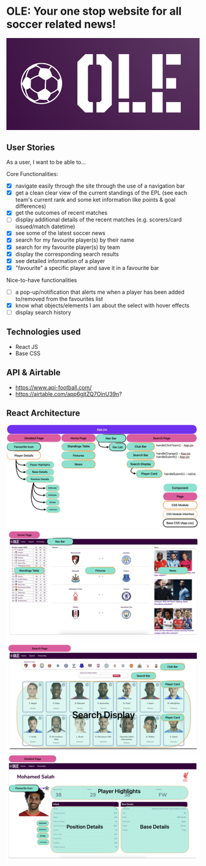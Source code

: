 # OLE: Your one stop website for all soccer related news!

![alt text](<readme-images/OLE App Logo.png>)

## User Stories

As a user, I want to be able to...

Core Functionalities:

- [x] navigate easily through the site through the use of a navigation bar
- [x] get a clean clear view of the current standings of the EPL (see each team's current rank and some ket information like points & goal differences)
- [x] get the outcomes of recent matches
- [ ] display additional details of the recent matches (e.g. scorers/card issued/match datetime)
- [x] see some of the latest soccer news
- [x] search for my favourite player(s) by their name
- [x] search for my favourite player(s) by team
- [x] display the corresponding search results
- [x] see detailed information of a player
- [x] "favourite" a specific player and save it in a favourite bar

Nice-to-have functionalities

- [ ] a pop-up/notification that alerts me when a player has been added to/removed from the favourites list
- [x] know what objects/elements I am about the select with hover effects
- [ ] display search history

## Technologies used

- React JS
- Base CSS

## API & Airtable

- https://www.api-football.com/
- https://airtable.com/app6gjtZQ7OinU39n?

## React Architecture

![alt text](readme-images/react-architecture.png)
![alt text](<readme-images/Home Page & Components.png>)
![alt text](<readme-images/Search Page & Components.png>)
![alt text](<readme-images/Detailed Page & Components.png>)
